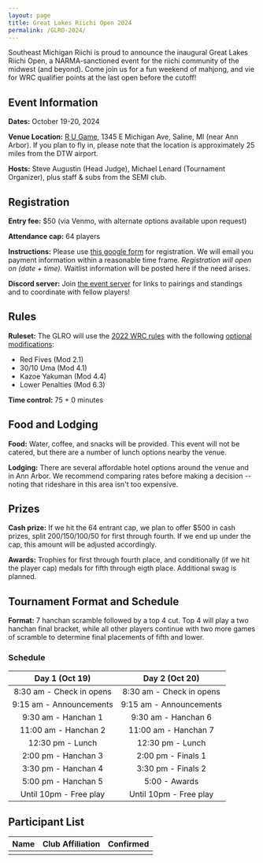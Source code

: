 ```yaml
---
layout: page
title: Great Lakes Riichi Open 2024
permalink: /GLRO-2024/
---
```

Southeast Michigan Riichi is proud to announce the inaugural Great Lakes Riichi Open, a NARMA-sanctioned event for the riichi community of the midwest (and beyond). 
Come join us for a fun weekend of mahjong, and vie for WRC qualifier points at the last open before the cutoff!

## Event Information

**Dates:** October 19-20, 2024

**Venue Location:** [R U Game](https://maps.app.goo.gl/pTERNhArqHQgK8qVA), 1345 E Michigan Ave, Saline, MI (near Ann Arbor).
If you plan to fly in, please note that the location is approximately 25 miles from the DTW airport.

**Hosts:** Steve Augustin (Head Judge), Michael Lenard (Tournament Organizer), plus staff & subs from the SEMI club.

## Registration

**Entry fee:** $50 (via Venmo, with alternate options available upon request)

**Attendance cap:** 64 players

**Instructions:** Please use [this google form]() for registration. We will email you payment information within a reasonable time frame.
_Registration will open on (date + time)._ Waitlist information will be posted here if the need arises.

**Discord server:** Join [the event server]() for links to pairings and standings and to coordinate with fellow players!

## Rules

**Ruleset:** The GLRO will use the [2022 WRC rules](https://ooyamaneko.net/download/mahjong/riichi/WRC_Rules_2022_(2022-07-08)_en.pdf) with the following [optional modifications](https://ooyamaneko.net/download/mahjong/riichi/WRC_Rules_2022_-_Optional_Rules_en.pdf):
- Red Fives (Mod 2.1)
- 30/10 Uma (Mod 4.1)
- Kazoe Yakuman (Mod 4.4)
- Lower Penalties (Mod 6.3)

**Time control:** 75 + 0 minutes

## Food and Lodging

**Food:** Water, coffee, and snacks will be provided. This event will not be catered, but there are a number of lunch options nearby the venue.

**Lodging:** There are several affordable hotel options around the venue and in Ann Arbor. We recommend comparing rates before making a decision -- noting that rideshare in this area isn't too expensive.

## Prizes

**Cash prize:** If we hit the 64 entrant cap, we plan to offer $500 in cash prizes, split 200/150/100/50 for first through fourth. If we end up under the cap, this amount will be adjusted accordingly.

**Awards:** Trophies for first through fourth place, and conditionally (if we hit the player cap) medals for fifth through eigth place. Additional swag is planned.

## Tournament Format and Schedule

**Format:** 7 hanchan scramble followed by a top 4 cut. Top 4 will play a two hanchan final bracket, while all other players continue with two more games of scramble to determine final placements of fifth and lower.

### Schedule

| Day 1 (Oct 19) | Day 2 (Oct 20) |
| :-----------: | :-----------: |
| 8:30 am - Check in opens | 8:30 am - Check in opens |
| 9:15 am - Announcements | 9:15 am - Announcements |
| 9:30 am - Hanchan 1 | 9:30 am - Hanchan 6 |
| 11:00 am - Hanchan 2 | 11:00 am - Hanchan 7 |
| 12:30 pm - Lunch | 12:30 pm - Lunch |
| 2:00 pm - Hanchan 3 | 2:00 pm - Finals 1 |
| 3:30 pm - Hanchan 4 | 3:30 pm - Finals 2 |
| 5:00 pm - Hanchan 5 | 5:00 - Awards |
| Until 10pm - Free play | Until 10pm - Free play |

## Participant List

| Name | Club Affiliation | Confirmed |
| ----- | ----- | ----- |
|||
